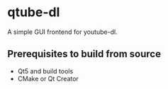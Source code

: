 qtube-dl
========
A simple GUI frontend for youtube-dl.

Prerequisites to build from source
----------------------------------
- Qt5 and build tools
- CMake or Qt Creator

